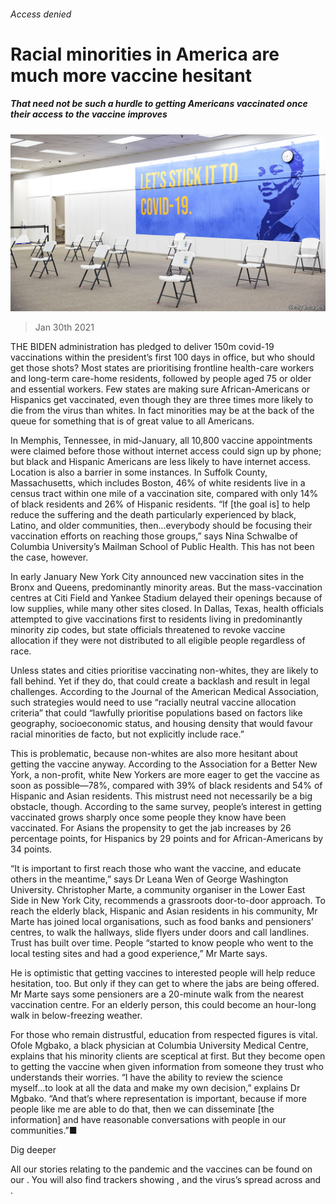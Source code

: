 ###### Access denied

# Racial minorities in America are much more vaccine hesitant 

##### That need not be such a hurdle to getting Americans vaccinated once their access to the vaccine improves 

![image](images/20210130_USP006_0.jpg) 

> Jan 30th 2021 


THE BIDEN administration has pledged to deliver 150m covid-19 vaccinations within the president’s first 100 days in office, but who should get those shots? Most states are prioritising frontline health-care workers and long-term care-home residents, followed by people aged 75 or older and essential workers. Few states are making sure African-Americans or Hispanics get vaccinated, even though they are three times more likely to die from the virus than whites. In fact minorities may be at the back of the queue for something that is of great value to all Americans.


In Memphis, Tennessee, in mid-January, all 10,800 vaccine appointments were claimed before those without internet access could sign up by phone; but black and Hispanic Americans are less likely to have internet access. Location is also a barrier in some instances. In Suffolk County, Massachusetts, which includes Boston, 46% of white residents live in a census tract within one mile of a vaccination site, compared with only 14% of black residents and 26% of Hispanic residents. “If [the goal is] to help reduce the suffering and the death particularly experienced by black, Latino, and older communities, then...everybody should be focusing their vaccination efforts on reaching those groups,” says Nina Schwalbe of Columbia University’s Mailman School of Public Health. This has not been the case, however.



In early January New York City announced new vaccination sites in the Bronx and Queens, predominantly minority areas. But the mass-vaccination centres at Citi Field and Yankee Stadium delayed their openings because of low supplies, while many other sites closed. In Dallas, Texas, health officials attempted to give vaccinations first to residents living in predominantly minority zip codes, but state officials threatened to revoke vaccine allocation if they were not distributed to all eligible people regardless of race.


Unless states and cities prioritise vaccinating non-whites, they are likely to fall behind. Yet if they do, that could create a backlash and result in legal challenges. According to the Journal of the American Medical Association, such strategies would need to use “racially neutral vaccine allocation criteria” that could “lawfully prioritise populations based on factors like geography, socioeconomic status, and housing density that would favour racial minorities de facto, but not explicitly include race.”


This is problematic, because non-whites are also more hesitant about getting the vaccine anyway. According to the Association for a Better New York, a non-profit, white New Yorkers are more eager to get the vaccine as soon as possible—78%, compared with 39% of black residents and 54% of Hispanic and Asian residents. This mistrust need not necessarily be a big obstacle, though. According to the same survey, people’s interest in getting vaccinated grows sharply once some people they know have been vaccinated. For Asians the propensity to get the jab increases by 26 percentage points, for Hispanics by 29 points and for African-Americans by 34 points.


“It is important to first reach those who want the vaccine, and educate others in the meantime,” says Dr Leana Wen of George Washington University. Christopher Marte, a community organiser in the Lower East Side in New York City, recommends a grassroots door-to-door approach. To reach the elderly black, Hispanic and Asian residents in his community, Mr Marte has joined local organisations, such as food banks and pensioners’ centres, to walk the hallways, slide flyers under doors and call landlines. Trust has built over time. People “started to know people who went to the local testing sites and had a good experience,” Mr Marte says.


He is optimistic that getting vaccines to interested people will help reduce hesitation, too. But only if they can get to where the jabs are being offered. Mr Marte says some pensioners are a 20-minute walk from the nearest vaccination centre. For an elderly person, this could become an hour-long walk in below-freezing weather.


For those who remain distrustful, education from respected figures is vital. Ofole Mgbako, a black physician at Columbia University Medical Centre, explains that his minority clients are sceptical at first. But they become open to getting the vaccine when given information from someone they trust who understands their worries. “I have the ability to review the science myself...to look at all the data and make my own decision,” explains Dr Mgbako. “And that’s where representation is important, because if more people like me are able to do that, then we can disseminate [the information] and have reasonable conversations with people in our communities.”■


Dig deeper


All our stories relating to the pandemic and the vaccines can be found on our . You will also find trackers showing ,  and the virus’s spread across  and .

